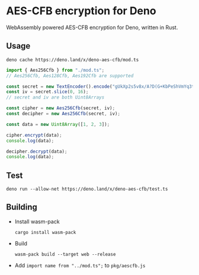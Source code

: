# AES-CFB encryption for Deno

WebAssembly powered AES-CFB encryption for Deno, written in Rust.

## Usage

    deno cache https://deno.land/x/deno-aes-cfb/mod.ts


```typescript
import { Aes256Cfb } from "./mod.ts";
// Aes256Cfb, Aes128Cfb, Aes192Cfb are supported

const secret = new TextEncoder().encode("gUkXp2s5v8x/A?D(G+KbPeShVmYq3t6w");
const iv = secret.slice(0, 16);
// secret and iv are both Uint8Arrays

const cipher = new Aes256Cfb(secret, iv);
const decipher = new Aes256Cfb(secret, iv);

const data = new Uint8Array([1, 2, 3]);

cipher.encrypt(data);
console.log(data);

decipher.decrypt(data);
console.log(data);
```

## Test

    deno run --allow-net https://deno.land/x/deno-aes-cfb/test.ts

## Building

- Install wasm-pack
  
      cargo install wasm-pack

- Build

      wasm-pack build --target web --release

- Add `import name from "../mod.ts";` to `pkg/aescfb.js`
